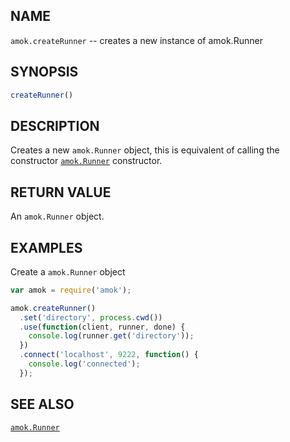 ---
---

## NAME

`amok.createRunner` -- creates a new instance of amok.Runner

## SYNOPSIS

```js
createRunner()
```

## DESCRIPTION

Creates a new `amok.Runner` object, this is equivalent of calling
the constructor [`amok.Runner`](amok.Runner.3.md) constructor.

## RETURN VALUE

An `amok.Runner` object.

## EXAMPLES

Create a `amok.Runner` object

```js
var amok = require('amok');

amok.createRunner()
  .set('directory', process.cwd())
  .use(function(client, runner, done) {
    console.log(runner.get('directory'));
  })
  .connect('localhost', 9222, function() {
    console.log('connected');
  });
```

## SEE ALSO

[`amok.Runner`](amok.Runner.3.md)
